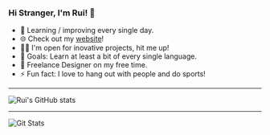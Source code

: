 ### Hi Stranger, I'm Rui! 👋

- 🌱 Learning / improving every single day.
- 🌐 Check out my [website][website]!
- 👨‍💻 I'm open for inovative projects, hit me up!
- 🥅 Goals: Learn at least a bit of every single language.
- 🌌 Freelance Designer on my free time.
- ⚡ Fun fact: I love to hang out with people and do sports!

___________________________________________________

![Rui's GitHub stats](https://github-readme-stats.vercel.app/api?username=ruipmfs&theme=onedark&show_icons=true)

___________________________________________________

![Git Stats](https://github-readme-stats.vercel.app/api/top-langs/?username=ruipmfs&theme=onedark&count_private=true&langs_count=10&layout=compact)

[website]: https://ruipmfs.github.io/

<!--
I'm watching you :)
-->
